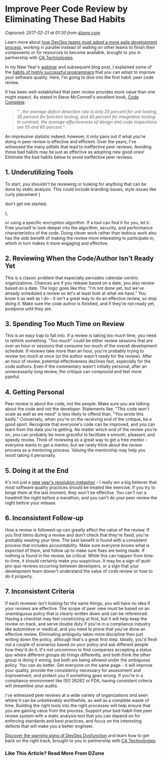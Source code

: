 # Improve Peer Code Review by Eliminating These Bad Habits

_Captured: 2017-02-21 at 01:30 from [dzone.com](https://dzone.com/articles/improve-peer-code-review-by-eliminating-these-bad?oid=twitter&utm_content=buffer7e85c&utm_medium=social&utm_source=twitter.com&utm_campaign=buffer)_

Learn more about [how DevOps teams must adopt a more agile development process](https://dzone.com/go?i=148026&u=https%3A%2F%2Fwww.ca.com%2Fus%2Fcollateral%2Febook%2Fexploring-the-tools-that-make-agile-parallel-development-possible.register.html%3Fmrm%3D540542%26cid%3DNA-DSP-ABUS-ACM-000195-00001285-000000492%26aid%3D00702), working in parallel instead of waiting on other teams to finish their components or for resources to become available, brought to you in partnership with [CA Technologies](https://dzone.com/go?i=148026&u=https%3A%2F%2Fwww.ca.com%2Fus%2Fcollateral%2Febook%2Fexploring-the-tools-that-make-agile-parallel-development-possible.register.html%3Fmrm%3D540542%26cid%3DNA-DSP-ABUS-ACM-000195-00001285-000000492%26aid%3D00702).

In my New Year's [webinar](https://alm.parasoft.com/exercise-your-code-every-day) and subsequent blog post, I explained some of the [habits of highly successful programmers](https://blog.parasoft.com/7-habits-of-highly-successful-programmers) that you can adopt to improve your software quality. Here, I'm going to dive into the first habit: peer code review.

It has been well-established that peer review provides more value than one might expect. As stated in Steve McConnell's excellent book, [Code Complete](http://cc2e.com/):

> _"…the average defect detection rate is only 25 percent for unit testing, 35 percent for function testing, and 45 percent for integration testing. In contrast, the average effectiveness of design and code inspections are 55 and 60 percent."_

An impressive statistic indeed; however, it only pans out if what you're doing in peer review is effective and efficient. Over the years, I've witnessed the many pitfalls that lead to ineffective peer reviews. Avoiding these bad habits may be just as effective as adopting new good ones! Eliminate the bad habits below to avoid ineffective peer reviews.

## **1\. Underutilizing Tools**

To start, you shouldn't be reviewing or looking for anything that can be done by static analysis. This could include branding issues, style issues like curly placement {

don't get me started;

},

or using a specific encryption algorithm. If a tool can find it for you, let it. Free yourself to look deeper into the algorithm, security, and performance characteristics of the code. Doing clever work rather than tedious work also has the side benefit of making the review more interesting to participate in, which in turn makes it more engaging and effective.

## **2\. Reviewing When the Code/Author Isn't Ready Yet**

This is a classic problem that especially pervades calendar-centric organizations. Chances are if you release based on a date, you also review based on a date. The logic goes like this: "I'm not done yet, but we've already scheduled a review so let's at least look at what we have." You know it as well as I do - it isn't a great way to do an effective review, so stop doing it. Make sure the code author is finished, and if they're not ready yet, postpone until they are.

## **3\. Spending Too Much Time on Review**

This is an easy trap to fall into. If a review is taking too much time, you need to rethink something. "Too much" could be either review sessions that are over an hour or sessions that consume too much of the overall development schedule. If reviews take more than an hour, you're probably trying to review too much at once (or the author wasn't ready for the review). After an hour of review, potential effectiveness declines fast, especially for the code authors. Even if the commentary wasn't initially personal, after an unnecessarily long review, the critique can compound and feel more painful.

## **4\. Getting Personal**

Peer review is about the code, not the people. Make sure you are talking about the code and not the developer. Statements like, "This code won't scale as well as we need" is less likely to offend than, "You wrote this badly." Conversely, when you're on the receiving end of the critique, be a good sport. Recognize that everyone's code can be improved, and you can learn from the data you're getting. No matter which end of the review you're on, you can probably be more graceful to facilitate a smooth, pleasant, and speedy review. Think of reviewing as a great way to get a free mentor - everyone wants to get a mentor, but we rarely think about the review process as a mentoring process. Valuing the mentorship may help you resist taking it personally.

## **5\. Doing it at the End**

It's not just a [new year's resolution metaphor](https://alm.parasoft.com/exercise-your-code-every-day) - I really am a big believer that most software quality practices should be treated like exercise. If you try to binge them at the last moment, they won't be effective. You can't run a treadmill the night before a marathon, and you can't do your peer review the night before your release.

## **6\. Inconsistent Follow-up**

How a review is followed-up can greatly affect the value of the review. If you find items during a review and don't check that they're fixed, you're probably wasting your time. The best benefit is found with a consistent process that includes accountability. Make sure everyone knows what is expected of them, and follow up to make sure fixes are being made. If nothing is found in the review, be critical. While this can happen from time-to-time, it should certainly make you suspicious. It may be a sign of quid-pro-quo reviews occurring between developers, or a sign that your development team doesn't understand the value of code review or how to do it properly.

## **7\. Inconsistent Criteria**

If each reviewer isn't looking for the same things, you will have no idea if your reviews are effective. The scope of peer view must be based on an unambiguous policy that is clearly written down and can be referenced. Having a checklist may feel constricting at first, but it will help keep the review on track, and serve double duty if you're in a compliance industry like automotive or medical, and you need to prove that you've done an effective review. Eliminating ambiguity takes more discipline than just writing down the policy, although that's a great first step. Ideally, you'd flesh out a couple of scenarios based on your policy and ask different people how they'd do it. It's not uncommon to find companies accepting a status quo where different groups do things differently, and both think the other group is doing it wrong, but both are being allowed under the ambiguous policy. You can do better. Get everyone on the same page - it will improve your quality, provide the consistency necessary for assessment and improvement, and protect you if something goes wrong. If you're in a compliance environment like ISO 26262 or FDA, having consistent criteria will streamline your audits.

I've witnessed peer reviews at a wide variety of organizations and seen where it can be unbelievably worthwhile, as well as a complete waste of time. Building the right tools into the right processes will help ensure that you are gaining value from the process. Support your bad-habit-free peer review system with a static analysis tool that you can depend on for enforcing standards and best practices, and focus on the interesting defects that will make you a better engineer.

[Discover the warning signs of DevOps Dysfunction](https://dzone.com/go?i=148027&u=http%3A%2F%2Ftransform.ca.com%2Fpragmatic-guide-to-devops.html%3Fmrm%3D540542%26cid%3DNA-DSP-ABUS-ACM-000195-00001286-000000493%26aid%3D00702) and learn how to get back on the right track, brought to you in partnership with [CA Technologies](https://dzone.com/go?i=148027&u=http%3A%2F%2Ftransform.ca.com%2Fpragmatic-guide-to-devops.html%3Fmrm%3D540542%26cid%3DNA-DSP-ABUS-ACM-000195-00001286-000000493%26aid%3D00702).

### Like This Article? Read More From DZone

